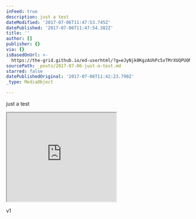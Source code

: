 ```yaml
---
inFeed: true
description: just a test
dateModified: '2017-07-06T11:47:53.745Z'
datePublished: '2017-07-06T11:47:54.382Z'
title: ''
author: []
publisher: {}
via: {}
isBasedOnUrl: >-
  https://the-grid.github.io/ed-userhtml/?g=eJyNjk0KgzAUhPc5xTMrXUQPUONVJOaHpmpeSF9KRXr3hkqhlC7KbIb5Bmb6q04-EtAWreRk79Rd1E0dKR9YXwnBXA6aPAaYklUzZhrRjS6p1dYN25l3UBPGdkGtXrVKwts3sLNP1p6TdSDBoM6rDfQFTuxRJEQZ7o4PxU1oNsCwoDKS_7jAB5z_KD0BwF5Rvg
sourcePath: _posts/2017-07-06-just-a-test.md
starred: false
datePublishedOriginal: '2017-07-06T11:42:23.790Z'
_type: MediaObject

---
```

just a test

<iframe src="https://the-grid.github.io/ed-userhtml/?g=eJxtVctuHDcQvO9XtHWygdHqAyIJCJIYCJAYAQLkavRyenbb5pAjPgYyjPx7iuS8ZAQ6iDsku6urq5qP0QSdEqVvkzzdJXlND1945vb17vn0-O7-_jRkZ5J6R5cg_NXn9NkPn4fAo7z_cPp-0oHeJz-drTdcj717onX9gb6fjnvnW5CBnqj3Jo_i0g8bP53-xd_9PRI_NAxYXXz_jbyznvunu_-BcPf8hw8ykk4xj4hsfaCoibCZOjLeRTFJUg7EvU4ajboridV0pp_FCTuSq8TEsX6kPmtHbMgHx0EoIvJ0wyoFJj7Tnz5c9E3UJNbmSA4sdSSJZgR1KCoSdpGP5mynnDgJDRJK1Xk80ycewdLFh3LQyUsW0nGS0CtCOL3ccDhflRMNAYDVWiT_3QFPv4dB0vr9b3wEpJmtRTQOJtPIOWislXA2CZwsaKIRK9gqGQUcfALucvmK30nGCSe_5Jj8xiFFvmoCzJofXCW6iesDgiSSV1BSU5H2hH-50Cg64ERXVgvQBgfc2G7NUq7-FVgiTlBSZ7TPWFm9SPAtz3Kr16vTGHXsyEFfIaeAkFav2fIS7Uy_eiem7ls2QMEGEovsgCJrHH0PVqOWAx1dA8_aM6G6XMtKSBfI9-qRM0bukNMU3BVGJXQjvTtQvZRixZ9Pp3-gIr1ki2tcehgtNkzN8EuAvEZ-1RHINmKbYgvkZat0Aw1tWbNNQY1KbAW1Ls8cNJdQVwc5ZjStq5JYKwJ1SOB7tri3FI6bOU5oCDiUXU5V2i84QjYXlAiKS5n7JjQGKYuo9-YA1i4-xtauBLS2EghXWX3JkPesswS4ZpN5CdngHkDwpOIOxaKLZ_otKQIcXWZyKNpqIu5oAicS-CicxuYAtaMJVWroySawWigC9rqgb_Ip6tj8X9pIhy4uvKxK2p1dCQo374rQVv-jjRuq0sXR-ABDn-ljhueKJKq0SJyONcDas0VqLQ4cizw3NUXbzYi7i7TfZtYhw2FwDOpK8ahCZy5aO1Zc1d5idoXmQ_Mad8sU4ATimhD30VVHEobJILYSOUJYfjMfqqnmaR0-YuO2Ibl7M3mih3-MptxrmWnjrpqF9ItlIE-lJ6RvqG9G30k5Zlubulls9X4rcJkcktc5PmU7K-b8rv3anqqKxWrl9_oYqNvfjGXILTOviDqH4slSRh1di6OLa3eRFpU0CsuNJuot5gQFoCZpDDVj7JUsIlUcCH15QupQqQOvTcLlMaidQ7e9LUqWdYjWmbJOtZW8deAMbBSgtI34tbT1xYB-8XAmsBVQKhqeQHGbHLjndHPxaj7o5_GhvNvP_wG9ow__" height="244" style=""></iframe>

v1